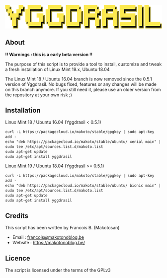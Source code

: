 ![yggdrasil](logo.png)

About
-----

__!! Warnings : this is a early beta version !!__

The purpose of this script is to provide a tool to install, customize and tweak a fresh installation of Linux Mint 19.x, Ubuntu 18.04

The Linux Mint 18 / Ubuntu 16.04 branch is now removed since the 0.5.1 version of Yggdrasil.
No bugs fixed, features or any changes will be made on this branch anymore.
If you still need it, please use an older version from the repository at your own risk ;)

Installation
------------

Linux Mint 18 / Ubuntu 16.04 (Yggdrasil < 0.5.1)

```shell
curl -L https://packagecloud.io/makoto/stable/gpgkey | sudo apt-key add -
echo "deb https://packagecloud.io/makoto/stable/ubuntu/ xenial main" | sudo tee /etc/apt/sources.list.d/makoto.list
sudo apt-get update
sudo apt-get install yggdrasil
```

Linux Mint 19 / Ubuntu 18.04 (Yggdrasil >= 0.5.1)

```shell
curl -L https://packagecloud.io/makoto/stable/gpgkey | sudo apt-key add -
echo "deb https://packagecloud.io/makoto/stable/ubuntu/ bionic main" | sudo tee /etc/apt/sources.list.d/makoto.list
sudo apt-get update
sudo apt-get install yggdrasil
```

Credits
-------

This script has been written by Francois B. (Makotosan)

* Email : francois@makotonoblog.be
* Website : https://makotonoblog.be/

Licence
-------

The script is licensed under the terms of the GPLv3
